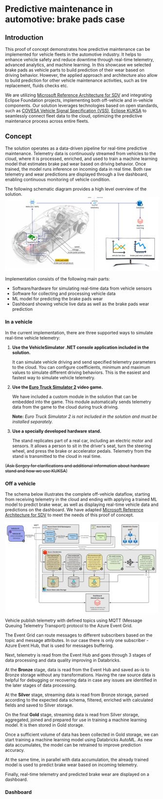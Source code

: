 # Predictive maintenance in automotive: brake pads case
## Introduction
This proof of concept demonstrates how predictive maintenance can be implemented for vehicle fleets in the automotive industry. It helps to enhance vehicle safety and reduce downtime through real-time telemetry, advanced analytics, and machine learning. In this showcase we selected brake pads as vehicle parts to build prediction of their wear based on driving behavior. However, the applied approach and architecture also allow to build prediction for other vehicle maintenance activities, such as tire replacement, fluids checks etc.

We are utilizing [Microsoft Reference Architecture for SDV](https://learn.microsoft.com/en-us/azure/event-grid/mqtt-automotive-connectivity-and-data-solution) and integrating Eclipse Foundation projects, implementing both off-vehicle and in-vehicle components. Our solution leverages technologies based on open standards, such as [COVESA Vehicle Signal Specification (VSS)](https://github.com/COVESA/vehicle_signal_specification), [Eclipse KUKSA](https://github.com/eclipse-kuksa) to seamlessly connect fleet data to the cloud, optimizing the predictive maintenance process across entire fleets.

## Concept
The solution operates as a data-driven pipeline for real-time predictive maintenance. Telemetry data is continuously streamed from vehicles to the cloud, where it is processed, enriched, and used to train a machine learning model that estimates brake pad wear based on driving behavior. Once trained, the model runs inference on incoming data in real time. Both raw telemetry and wear predictions are displayed through a live dashboard, enabling continuous monitoring of vehicle condition.

The following schematic diagram provides a high level overview of the solution.
![Solution schematic diagram](images/solution-schematic-diagram.png)

Implementation consists of the following main parts:
- Software/hardware for simulating real-time data from vehicle sensors
- Software for collecting and processing vehicle data
- ML model for predicting the brake pads wear
- Dashboard showing vehicle live data as well as the brake pads wear prediction

### In a vehicle
In the current implementation, there are three supported ways to simulate real-time vehicle telemetry:
1. **Use the VehicleSimulator .NET console application included in the solution.**
   
   It can simulate vehicle driving and send specified telemetry parameters to the cloud. You can configure coefficients, minimum and maximum values to simulate different driving behaviors. This is the easiest and fastest way to simulate vehicle telemetry.
   
2. **Use the [Euro Truck Simulator 2](https://eurotrucksimulator2.com/) video game.**
   
   We have included a custom module in the solution that can be embedded into the game. This module automatically sends telemetry data from the game to the cloud during truck driving.
   
   **Note:** *Euro Truck Simulator 2 is not included in the solution and must be installed separately.*
   
3. **Use a specially developed hardware stand.**
   
   The stand replicates part of a real car, including an electric motor and sensors. It allows a person to sit in the driver's seat, turn the steering wheel, and press the brake or accelerator pedals. Telemetry from the stand is transmitted to the cloud in real time.

(~~Ask Sergey for clarifications and additional information about hardware stand and how we use KUKSA~~)

### Off a vehicle
The schema below illustrates the complete off-vehicle dataflow, starting from receiving telemetry in the cloud and ending with applying a trained ML model to predict brake wear, as well as displaying real-time vehicle data and predictions on the dashboard. We have adapted [Microsoft Reference Architecture for SDV](https://learn.microsoft.com/en-us/azure/event-grid/mqtt-automotive-connectivity-and-data-solution) to meet the needs of this proof of concept.

![Solution schematic diagram](images/off-vehicle-architecture.png)

Vehicle publish telemetry with defined topics using MQTT (Message Queuing Telemetry Transport) protocol to the Azure Event Grid.

The Event Grid can route messages to different subscribers based on the topic and message attributes. In our case there is only one subscriber - Azure Event Hub, that is used for messages buffering.

Next, telemetry is read from the Event Hub and goes through 3 stages of data processing and data quality improving in Databricks.

At the **Bronze** stage, data is read from the Event Hub and saved as-is to Bronze storage without any transformations. Having the raw source data is helpful for debugging or recovering data in case any issues are identified in the later stages of data processing.

At the **Silver** stage, streaming data is read from Bronze storage, parsed according to the expected data schema, filtered, enriched with calculated fields and saved to Silver storage.

On the final **Gold** stage, streaming data is read from Silver storage, aggregated, joined and prepared for use in training a machine learning model. It is then stored in Gold storage.

Once a sufficient volume of data has been collected in Gold storage, we can start training a machine learning model using Databricks AutoML. As new data accumulates, the model can be retrained to improve prediction accuracy.

At the same time, in parallel with data accumulation, the already trained model is used to predict brake wear based on incoming telemetry.

Finally, real-time telemetry and predicted brake wear are displayed on a dashboard.

### Dashboard



